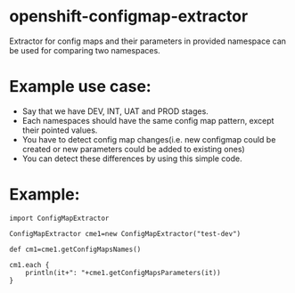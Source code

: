 # openshift-configmap-extractor

Extractor for config maps and their parameters in provided namespace can be used for comparing two namespaces.

# Example use case:
  - Say that we have DEV, INT, UAT and PROD stages.
  - Each namespaces should have the same config map pattern, except their pointed values.
  - You have to detect config map changes(i.e. new configmap could be created or new parameters could be added to existing ones)
  - You can detect these differences by using this simple code.

# Example:
  ```
  import ConfigMapExtractor

  ConfigMapExtractor cme1=new ConfigMapExtractor("test-dev")

  def cm1=cme1.getConfigMapsNames()

  cm1.each {
      println(it+": "+cme1.getConfigMapsParameters(it))
  }
  ```
